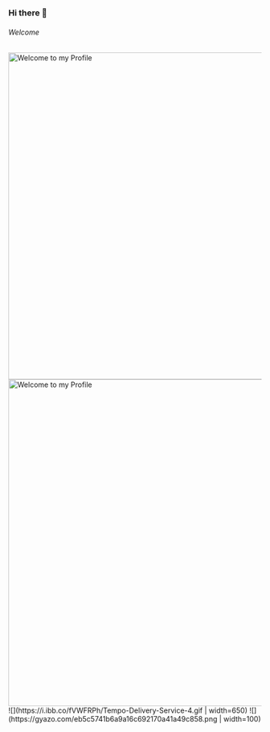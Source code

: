 ### Hi there 👋
###### Welcome

<!--
**Shahid7k/Shahid7K** is a ✨ _special_ ✨ repository because its `README.md` (this file) appears on your GitHub profile.

Here are some ideas to get you started:

- 🔭 I’m currently working on ...
- 🌱 I’m currently learning ...
- 👯 I’m looking to collaborate on ...
- 🤔 I’m looking for help with ...
- 💬 Ask me about ...
- 📫 How to reach me: ...
- 😄 Pronouns: ...
- ⚡ Fun fact: ...
-->
<img src="https://camo.githubusercontent.com/6d02fbb95cd8668269bf9dde176dbbc39a8af816/68747470733a2f2f692e6962622e636f2f665657465250682f54656d706f2d44656c69766572792d536572766963652d342e676966" alt="Welcome to my Profile" data-canonical-src="https://i.ibb.co/fVWFRPh/Tempo-Delivery-Service-4.gif" style="width:650px;">

<img src="https://i.ibb.co/fVWFRPh/Tempo-Delivery-Service-4.gif" alt="Welcome to my Profile" style="width:650px;"/>
![](https://i.ibb.co/fVWFRPh/Tempo-Delivery-Service-4.gif | width=650)
![](https://gyazo.com/eb5c5741b6a9a16c692170a41a49c858.png | width=100)
